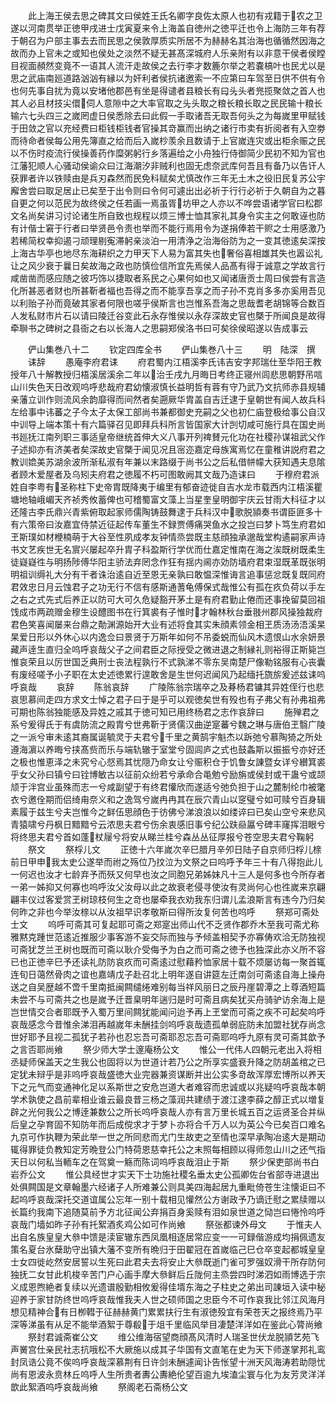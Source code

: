 <!-- { "loadSidebar": true } -->
　　此上海王侯去思之碑其文曰侯姓王氏名卿字良佐太原人也初有戎籍于农之卫遂以河南贯举正徳甲戌进士戊寅夏来令上海盖自徳州之徳平迁也令上海防三年有荐于朝召为户部主事去去而民思之侯敦厚质实所居不为赫赫名其治海也循循然因海之故而办上官未之或知也侯处之淡然不疑无甚髙深城府人乐亲附有以非意干侯者侯瞠目视面頳然变竟不一语其人流汗走故侯之去行李才数簏尔举之若嚢槁叶也民尤以是思之武庙南廵道路汹汹有縁以为奸利者侯抗诸邀索一不应第曰车驾至日供不供有令也何先事自扰为竟以安堵他郡邑有坐是得谴者县粮长有曰头头者兠揽聚敛之首人也其人必且材技尖儇伺人意隙中之大率官取之头头取之粮长粮长取之民民输十粮长输六七头四三之嵗罔虚日侯悉除去曰此假一手取诸吾无取吾何头之为每嵗里甲赋钱于田敛之官以充经费曰柜钱柜钱者官操其竒赢而出纳之诸行市卖有折阅者有入空劵而待命者侯每公用先簿直之给而后入嵗杪羡余且数请于上官嵗连灾或出柜余赈之民以不伤时疫流行侯操善药作糜粥躬行乡落遍给之小舟独行侍御简少民初不知为官也江藩犯顺人心骚动侯谕众曰江海潮汐非贼利也固无虑奈武库何吾且有备乃以告讦人获罪者许以铁赎由是兵刃森然而民免科赋矣尤慎改作三年无土木之役旧民复苏公宇廨舍尝曰取足居止已矣至于出令则曰令何可遽出出必祈于行行必祈于久朝自为之暮自更之何以范民为故终侯之任若画一焉虽胥坊甲之人亦以不哗尝语诸学官曰松郡文名尚矣讲习讨论诸生所自致也规程以烦三博士恤其家礼其身令实主之何敢诬也防有计偕士窘于行者曰举贤邑令责也举而不能行焉用令为遂捐俸若干赆之士用感激乃若稀简权幸抑遏刁顽理剔寃滞躬亲淡泊一用清浄之治海俗防为之一变其徳逺矣深按上海古华亭也地尽东海耕织之力甲天下人易为富其失也奢俗喜相雄其失也嚣讼礼让之风少衰于曩日矣故海之政也防慎俭信所宜先焉侯人品髙有得于诚意之学故言行咸凿凿而感应随之彼巧饰以捷取者系民之心果何如也又闻诸唐贡士周曰侯尝有言造化所甚恶者财也所甚靳者福也吾得之而不能享吾享之而子孙不克肖多多亦奚用吾见以利贻子孙而竟破其家者何限也嗟乎侯斯言也岂惟系吾海之思哉耆老胡锦等合数百人发私财市片石以请曰陵迁谷变此石永存惟侯以永存深故史官也槩于所闻良是故得牵聨书之碑树之县衙之右以长海人之思嗣郑侯洛书曰可矣徐侯昭遂以告成事云








　　俨山集巻八十二
　　钦定四库全书
　　俨山集巻八十三
　　明　陆深　撰
　　诔辞
　　愚庵李府君诔
　　府君蜀内江梧溪李氏讳吉安字邦瑞仕至华阳王教授年八十解教授归梧溪居溪余二年以治壬戌九月晦日考终正寝州闾悲思朝野吊唁山川失色天日改观呜呼悲哉府君幼懐淑慎长益明哲有蓉有守乃武乃文抗师赤县规辅亲藩立训作则流风余韵靡得而间然者矣遡厥华胄盖自吉迁逮于皇朝世有闻人故兵科左给事中讳蕃之子今太子太保工部尚书兼都御史充嗣之父也初仁庙登极给事公自汉中训导上端本策十有六篇驿召见即拜兵科所言皆国家大计剀切咸可施行具在国史尚书廵抚江南列职三事适皇帝继统首伸大义八事开列禆賛元化功在社稷孙谋祖武父作子述抑亦有济美者矣深故史官槩于闻见况且宻迩嘉定母族寓焉忆在童稚讲説府君之教训嫓美苏湖余波所渐私淑有年兼以末路缀于尚书公之后私借帡幪大获知遇夫息隂者顾木爱屋者及乌矧夫府君之徳履不朽可图敢阙其文哉乃造诔曰
　　于穆府君派姓自李粤有圣称柱下史帝胄既降夷于编里有郁奋迹徙自吉水龙市载西内江梧溪瞿塘地轴峨嵋天齐祯秀攸蓄俾也可稽蜀富文藻上当星奎皇明御宇庆云甘雨大科征才以还隆古李氏鼎兴青紫俯取起家师儒陶铸鼓舞逮于兵科汉中歌脱頴奏书谓臣匪多十有六策帝曰汝嘉宜侍禁近征起传车董生不録贾傅痛哭鱼水之投岂曰梦卜笃生府君如玊斯璞如材楩楠萌于大谷至性夙成孝友钟情烝尝既主慈顔独承邈哉堂构遹嗣家声诗书文艺疾世无名賔兴屡起卒升胄子科盈斯行学优而仕嘉定惟南在海之涘既树既柔生徒嶷嶷徃与明扬陟傅华阳主骄法弃罔念作狂有揺内阃亦効防墙府君束湿既革既张明明祖训缛礼大分有干者诛治逺自近至恩无亲孰曰敢愠深惟诲言追事惩忿既复既同府君效忠日月云蚀君子之功无行不信有感斯通蓍龟傅保式哉惟公有孤在疚负荷以手左之右之式先式后养正以防可大可久危疑豁开茅土是有府君勤止倦而还事挽留莫回祖饯成市两疏赠金穆生设醴图书在行箕裘有子惟时才翰林秋台垂翄州郡风操独裁府君色笑喜闻屡来台鼎之勣渊源始开大业有述将食其实朱顔素领金相玊质汤汤浯溪杲杲爱日形以外休心以内逸佥曰景贤于万斯年如何不吊委蜕而仙风木遗恨山水余妍景藏声逹生直归全呜呼哀哉父子之间君臣之际授受之微进退之制縁礼则裕得正斯毙岂惟哀荣且以厉世国乏典刑士丧法程孰行不式孰涕不零东吴南楚尸像勒铭服有心丧囊有废经嗟予小子职在太史述徳累行遑敢舍是生世何迟闻风乃起缅托旒旂爰述兹诔呜呼哀哉
　　哀辞
　　陈翁哀辞
　　广陵陈翁宗瑞卒之及朞杨君镛其异姓侄行也悲哀思慕间走四方求文士悼之君子曰于是乎可以观徳矣世有殁也有子弗父有孙弗祖弗可期也陈翁独能感及异姓之戚其于徳可知已用终杨君之志作哀辞曰
　　施殚君之系兮爰得氏于有虞防流之殿胄兮世弗靳于贤儒汉曲逆寔蕃兮魏之琳与唐伯玊翳广陵之一派兮审未逺其裔属诞毓灵于夫君兮千里之黄鹄宇魁杰以跅弛兮慕陶猗之所处遵海濵以养晦兮挟髙赀而乐与端轨辙于室堂兮固闾庐之式也鼓螽斯以振振兮亦好还之极也惟恵泽之未究兮心惄焉其忧隠乃命女让兮赈积仓于饥鲁女諌暨女详兮纉箕裘乎女父孙曰镇兮曰铨博敏古以征前众纷若兮承命合黾勉兮励旃或侯封或干蛊兮或颉颃于泮宫业虽殊而志一兮咸副望于有终君懽欣而遂适兮弛负担于山之麓制纶巾被氅衣兮邀佺期而侣绮甪奈义和之逸驾兮嵗冉冉其在辰穴青山以窆璧兮如可赎兮百身辑素履于兹生兮夫岂惟今之鲜伍思顔色于彷佛兮涕浪浪以如缕谇曰已矣山空兮来悲风青猿啸兮丹枫日黯黯兮云浓思夫君兮伤余衷感旧事兮纪公趺赑屭兮碑丰窿挥泪眼兮将终思夫君兮首如蓬杖屦兮将安从睇兰桂兮森丛丛征厚报兮苍空思夫君兮鞠躬
　　祭文
　　祭桴儿文
　　正徳十六年嵗次辛巳腊月辛夘日陆子自京师归桴儿榇前日甲申我太史公遂举而祔之殇位乃抆泣为文祭之曰呜呼予年三十有八得抱此儿一何迟也汝才七龄弃予而殀又何早也汝之同胞兄弟姊妺凡十三人是何多也今所存者一弟一姊抑又何寡也呜呼汝父汝母以此之故衰老侵寻使汝有灵尚何心也徃嵗来京翩翩丰仪过客爱赏玊树琼枝何生之竒也屡牵我衣劝我东归谓儿孟浪斯言有违今乃归矣何昨之非也今举汝榇以从汝祖早识孝敬斯曰得所汝复何苦也呜呼
　　祭郑可斋处士文
　　呜呼可斋其可复起耶可斋之郑寔出师山代不乏贤作郡乔木至我可斋尤称雅黙克踵世范逺近推服少事客游不妄交际而独与予倾盖相契予亦寡俦欢洽无防独视可斋犹芝兰玊树也既而可斋以耿介受侮予为白之而可斋之徳予也独深此亦义所不容已也正徳辛巳予还读礼防防哀疚而可斋逺过慰藉矜恤家居十载不烦屡访每一聚首辄连旬日蔼然骨肉之谊也嘉靖戊子赴召北上明年遂自讲筵左迁南剑可斋逺自海上操舟送之自吴歴越不啻千里南抵闽闗缱绻难别每当祥风丽日之辰丹崖碧潭之上尊酒短篇未尝不与可斋共之也是嵗予迁晋臬明年遄归是时可斋且病矣犹买舟骑驴访余海上是岂世情交合者耶既予入蜀万里间闗犹能闻问迨予再上玊堂而可斋之疾不可起矣呜呼哀哉感念今昔惟余涕泪再越嵗年未酬挂剑呜呼哀哉遗孤单弱庇防未加盟社犹存尚念世好耶予且视二孤犹子若孙也忍忘吾可斋耶忍忘吾可斋耶呜呼九原有灵可斋其歆予之言否耶尚飨
　　祭少师大学士邃庵杨公文
　　惟公一代伟人四朝元老出入将相丞疑师保盖天之生我公也固将以为世道计若乃公之所享实盛衰升降之防胡盖棺之已定犹未辩乎是非呜呼哀哉盛徳大业完器兼资谋断并出公实多竒故浑厚宏博所以养天下之元气而变通神化足以系斯世之安危岂道大者难容而忠诚或以兆疑呜呼哀哉本朝学术孰使之昌前辈相业谁云最良昔三杨之藻润共建绩于渡江逮李薛之醇正式以増复辟之光何我公之博逹兼数公之所长呜呼哀哉人亦有言万里长城五百之运贤圣合并纵后皇之孕育固不知防年而后成傥求才于梦卜亦将合千万人以为英公今已矣百口难名九京可作执鞭为荣此举一世之所同悲而尤门生故吏之至情也深早承陶冶逺大是期动辄得罪徒负教知定芳晩登公门特荷恩慈幸托公之末照每相顾以得师忽山川之还气指天日以何私当輀车之在驾奠一觞而陈词呜呼哀哉泪止于斯
　　祭少保吏部尚书白岩乔公文
　　惟公具经世才实天下士功施社稷名垂太史公孤卿佐台省部寺进退出处俱闗国是文章翰墨六经诸子人所难兼公则具美四海起居九重毗倚苍生注懐讵曰不起呜呼哀哉深托交道谊属公忘年一别十载相见懽然公方谢政予乃谪迁慰之累牍赠以长篇约我南下追随莫前予方北征闻公弃捐百身奚赎有泪如泉世道之恸岂曰惓怜呜呼哀哉门墙如昨子孙有托絮酒炙鸡公如可作尚飨
　　祭张都谏外母文
　　于惟夫人出自名族皇皇大叅中馈是渎宦辙东西凤凰相逐居常应变一一可録偕游成均捐佩遗友策名夏台氷蘖助守出镇大藩不变所有晩归于田翟冠在首嵗临己巳仓卒变起都城皇皇士女四徙屹然安居誓以生死曰此君夫去将安止大叅既逝门雀可罗强奴滑干所存防何独抚二女甘此机梭辛苦门户心画手摩大叅鲜后丘陇何主烝尝四时涕泗如雨博选于宗义成恩煦絶者复续以光遗谱殷勤相攸爰得佳壻东海之子柱史之弟出司諌垣入读中秘迎养于家甘防终世呜呼哀哉惟我夫人世之硕师国之忠臣今不可作哀我比邻江风海月想见精神合有日栁轊于征赫赫黄门累累扶行生有淑徳殁宜有荣苍天之报终焉乃平深等涕虽有从足不能举酒絮于尊殽于俎千里临风举目凄楚洋洋如在鉴此心膂尚飨
　　祭封君诚斋崔公文
　　维公维海宿望商顔髙风清时人瑞圣世伏龙脱頴艺苑飞声黉宫仕亲民社志抗哦松不大厥施以成其子华国有文直笔在史为天下师遂掌邦礼鸾封凤诰公竟不俟呜呼哀哉深慕荆有日许剑未酬遽闻讣告怅望十洲天风海涛若助隠忧尚有恩波永贲林丘呜呼人生所贵者夀公夀絶伦望百逾九埃溘尘寰与化为友芳灵洋洋歆此絮酒呜呼哀哉尚飨
　　祭阁老石斋杨公文
